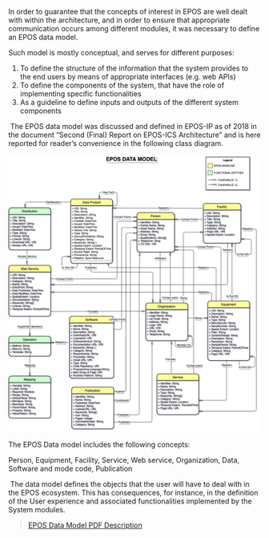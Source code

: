 In order to guarantee that the concepts of interest in EPOS are well dealt with within the architecture, and in order to ensure that appropriate communication occurs among different modules, it was necessary to define an EPOS data model.

Such model is mostly conceptual, and serves for different purposes:

1. To define the structure of the information that the system provides to the end users by means of appropriate interfaces (e.g. web APIs)
2. To define the components of the system, that have the role of implementing specific functionalities
3. As a guideline to define inputs and outputs of the different system components

 The EPOS data model was discussed and defined in EPOS-IP as of 2018 in the document “Second (Final) Report on EPOS-ICS Architecture” and is here reported for reader’s convenience in the following class diagram.

![image](./epos-data-model.png)

The EPOS Data model includes the following concepts:

Person, Equipment, Facility, Service, Web service, Organization, Data, Software and mode code, Publication

 The data model defines the objects that the user will have to deal with in the EPOS ecosystem. This has consequences, for instance, in the definition of the User experience and associated functionalities implemented by the System modules.

> [EPOS Data Model PDF Description](EPOS_DATA_MODEL.pdf)